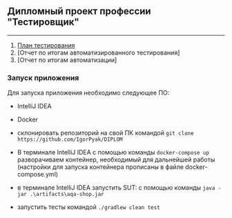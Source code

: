 ## Дипломный проект профессии "Тестировщик"
___

1. [План тестирования](https://github.com/IgorPyak/DIPLOM/blob/main/Plan.md)
2. [Отчет по итогам автоматизированного тестирования]
3. [Отчет по итогам автоматизации]

### Запуск приложения

Для запуска приложения необходимо следующее ПО:
* IntelliJ IDEA
* Docker

* склонировать репозиторий на свой ПК командой ```git clone https://github.com/IgorPyak/DIPLOM```
* В терминале IntelliJ IDEA с помощью команды ```docker-compose up```  разворачиваем контейнер, необходимый для дальнейшей работы (настройки для запуска контейнера прописаны в файле docker-compose.yml)
* в терминале IntelliJ IDEA запустить SUT: с помощью команды ```java -jar .\artifacts\aqa-shop.jar```
* запустить тесты командой ```./gradlew clean test```
